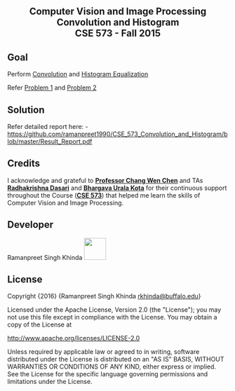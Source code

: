 ## <p align="center">Computer Vision and Image Processing</br>Convolution and Histogram</br>CSE 573 - Fall 2015



Goal
------
Perform [Convolution](https://en.wikipedia.org/wiki/Convolution) and [Histogram Equalization](https://en.wikipedia.org/wiki/Histogram_equalization)

Refer [Problem 1](https://github.com/ramanpreet1990/CSE_573_Convolution_and_Histogram/blob/master/Problem_1.png) and [Problem 2](https://github.com/ramanpreet1990/CSE_573_Convolution_and_Histogram/blob/master/Problem_2.png)


Solution
------
Refer detailed report here: -</br>
https://github.com/ramanpreet1990/CSE_573_Convolution_and_Histogram/blob/master/Result_Report.pdf


Credits
-------
I acknowledge and grateful to [**Professor Chang Wen Chen**](http://www.cse.buffalo.edu/faculty/chencw/) and TAs [**Radhakrishna Dasari**](http://www.acsu.buffalo.edu/~radhakri/) and [**Bhargava Urala Kota**](http://www.cse.buffalo.edu/people/?u=buralako) for their continuous support throughout the Course ([**CSE 573**](http://www.cse.buffalo.edu/shared/course.php?e=CSE&n=573&t=Comp+Vision+%26+Image+Proc)) that helped me learn the skills of Computer Vision and Image Processing.


Developer
---------
Ramanpreet Singh Khinda [<img src="https://github.com/ramanpreetSinghKhinda/CSE_535_Multilingual_Search_System/blob/master/Resources/linkedin.png" height="50" width="50">](https://www.linkedin.com/in/ramanpreetSinghKhinda)

License
----------
Copyright {2016} 
{Ramanpreet Singh Khinda rkhinda@buffalo.edu} 

Licensed under the Apache License, Version 2.0 (the "License"); you may not use this file except in compliance with the License. You may obtain a copy of the License at

http://www.apache.org/licenses/LICENSE-2.0

Unless required by applicable law or agreed to in writing, software distributed under the License is distributed on an "AS IS" BASIS, WITHOUT WARRANTIES OR CONDITIONS OF ANY KIND, either express or implied. See the License for the specific language governing permissions and limitations under the License.
